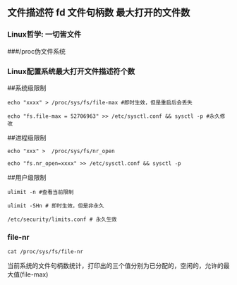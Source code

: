 ## 文件描述符 fd  文件句柄数  最大打开的文件数
### Linux哲学: 一切皆文件

###/proc伪文件系统


### Linux配置系统最大打开文件描述符个数

##系统级限制

```shell
echo "xxxx" > /proc/sys/fs/file-max #即时生效，但是重启后会丢失
```

```shell
echo "fs.file-max = 52706963" >> /etc/sysctl.conf && sysctl -p #永久修改
```

##进程级限制

```shell
echo "xxx" >  /proc/sys/fs/nr_open
```

```shell
echo "fs.nr_open=xxxx" >> /etc/sysctl.conf && sysctl -p
```

##用户级限制

```shell
ulimit -n #查看当前限制
```

```shell
ulimit -SHn # 即时生效，但是非永久
```

```shell
/etc/security/limits.conf # 永久生效
```

### file-nr

```shell
cat /proc/sys/fs/file-nr
```

当前系统的文件句柄数统计，打印出的三个值分别为已分配的，空闲的，允许的最大值(file-max)

